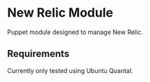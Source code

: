 # New Relic Module

Puppet module designed to manage New Relic.

## Requirements

Currently only tested using Ubuntu Quantal.
